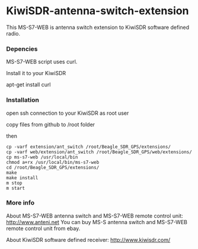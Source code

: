 # KiwiSDR-antenna-switch-extension

This MS-S7-WEB is antenna switch extension to KiwiSDR software defined radio.

### Depencies

MS-S7-WEB script uses curl.

Install it to your KiwiSDR

apt-get install curl



### Installation

open ssh connection to your KiwiSDR as root user

copy files from github to /root folder

then

    cp -varf extension/ant_switch /root/Beagle_SDR_GPS/extensions/
    cp -varf web/extension/ant_switch /root/Beagle_SDR_GPS/web/extensions/
    cp ms-s7-web /usr/local/bin
    chmod a+rx /usr/local/bin/ms-s7-web
    cd /root/Beagle_SDR_GPS/extensions/
    make
    make install
    m stop
    m start
 
### More info

About MS-S7-WEB antenna switch and MS-S7-WEB remote control unit: http://www.anteni.net
You can buy MS-S antenna switch and MS-S7-WEB remote control unit from  ebay.

About KiwiSDR software defined receiver: http://www.kiwisdr.com/
